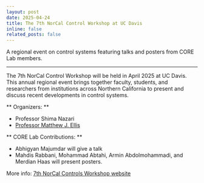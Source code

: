 ```yaml
---
layout: post
date: 2025-04-24
title: The 7th NorCal Control Workshop at UC Davis
inline: false
related_posts: false
---
```


A regional event on control systems featuring talks and posters from CORE Lab members.

---

The 7th NorCal Control Workshop will be held in April 2025 at UC Davis. This annual regional event brings together faculty, students, and researchers from institutions across Northern California to present and discuss recent developments in control systems.

** Organizers: **
- Professor Shima Nazari
- [Professor Matthew J. Ellis](https://che.engineering.ucdavis.edu/directory/matt-ellis)

** CORE Lab Contributions: **
- Abhigyan Majumdar will give a talk
- Mahdis Rabbani, Mohammad Abtahi, Armin Abdolmohammadi, and Merdian Haas will present posters.

More info: [7th NorCal Controls Workshop website](https://sites.google.com/ucdavis.edu/7th-norcal-control-workshop)
